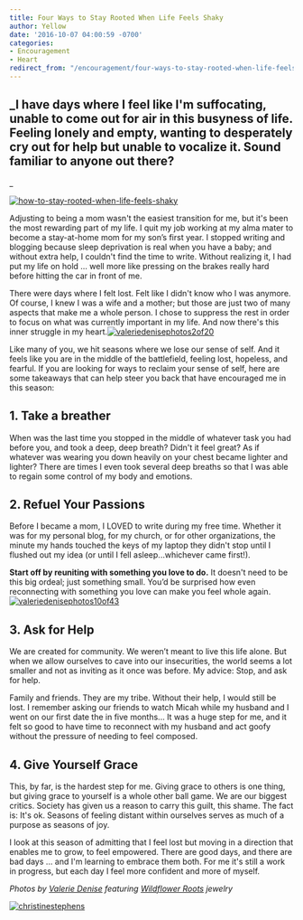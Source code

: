 ```yaml
---
title: Four Ways to Stay Rooted When Life Feels Shaky
author: Yellow
date: '2016-10-07 04:00:59 -0700'
categories:
- Encouragement
- Heart
redirect_from: "/encouragement/four-ways-to-stay-rooted-when-life-feels-shaky/"
---
```


## _I have days where I feel like I'm suffocating, unable to come out for air in this busyness of life. Feeling lonely and empty, wanting to desperately cry out for help but unable to vocalize it. Sound familiar to anyone out there?  
_

[![how-to-stay-rooted-when-life-feels-shaky](https://yellow-blog-images.imgix.net/2016/10/How-to-stay-rooted-when-life-feels-shaky1.jpg)](https://yellow-blog-images.imgix.net/2016/10/How-to-stay-rooted-when-life-feels-shaky1.jpg)

Adjusting to being a mom wasn't the easiest transition for me, but it's been the most rewarding part of my life. I quit my job working at my alma mater to become a stay-at-home mom for my son’s first year. I stopped writing and blogging because sleep deprivation is real when you have a baby; and without extra help, I couldn't find the time to write. Without realizing it, I had put my life on hold … well more like pressing on the brakes really hard before hitting the car in front of me.

There were days where I felt lost. Felt like I didn't know who I was anymore. Of course, I knew I was a wife and a mother; but those are just two of many aspects that make me a whole person. I chose to suppress the rest in order to focus on what was currently important in my life. And now there's this inner struggle in my heart.[![valeriedenisephotos2of20](https://yellow-blog-images.imgix.net/2016/10/ValerieDenisePhotos2of20.jpg)](https://yellow-blog-images.imgix.net/2016/10/ValerieDenisePhotos2of20.jpg)

Like many of you, we hit seasons where we lose our sense of self. And it feels like you are in the middle of the battlefield, feeling lost, hopeless, and fearful. If you are looking for ways to reclaim your sense of self, here are some takeaways that can help steer you back that have encouraged me in this season:

## **1\. Take a breather**

When was the last time you stopped in the middle of whatever task you had before you, and took a deep, deep breath? Didn't it feel great? As if whatever was wearing you down heavily on your chest became lighter and lighter? There are times I even took several deep breaths so that I was able to regain some control of my body and emotions. 

## 2\. Refuel Your Passions

Before I became a mom, I LOVED to write during my free time. Whether it was for my personal blog, for my church, or for other organizations, the minute my hands touched the keys of my laptop they didn't stop until I flushed out my idea (or until I fell asleep...whichever came first!).

**Start off by reuniting with something you love to do.** It doesn't need to be this big ordeal; just something small. You’d be surprised how even reconnecting with something you love can make you feel whole again.[![valeriedenisephotos10of43](https://yellow-blog-images.imgix.net/2016/10/ValerieDenisePhotos10of43.jpg)](https://yellow-blog-images.imgix.net/2016/10/ValerieDenisePhotos10of43.jpg)

## **3\. Ask for Help**

We are created for community. We weren’t meant to live this life alone. But when we allow ourselves to cave into our insecurities, the world seems a lot smaller and not as inviting as it once was before. My advice: Stop, and ask for help.

Family and friends. They are my tribe. Without their help, I would still be lost. I remember asking our friends to watch Micah while my husband and I went on our first date the in five months... It was a huge step for me, and it felt so good to have time to reconnect with my husband and act goofy without the pressure of needing to feel composed.

## 4\. Give Yourself Grace

This, by far, is the hardest step for me. Giving grace to others is one thing, but giving grace to yourself is a whole other ball game. We are our biggest critics. Society has given us a reason to carry this guilt, this shame. The fact is: It's ok. Seasons of feeling distant within ourselves serves as much of a purpose as seasons of joy.

I look at this season of admitting that I feel lost but moving in a direction that enables me to grow, to feel empowered. There are good days, and there are bad days … and I'm learning to embrace them both. For me it's still a work in progress, but each day I feel more confident and more of myself.

_Photos by [Valerie Denise](http://www.valeriedenisephotos.com/) featuring [Wildflower Roots](http://wildflower-roots.myshopify.com/) jewelry_

[![christinestephens](https://yellow-blog-images.imgix.net/2016/09/ChristineStephens.jpg)](https://delightfulfindings.wordpress.com/)
